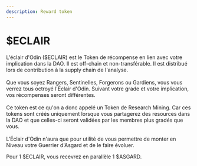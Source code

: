 ```yaml
---
description: Reward token
---
```


# $ECLAIR

L'éclair d'Odin ($ECLAIR) est le Token de récompense en lien avec votre implication dans la DAO.  Il est off-chain et non-transférable. Il est distribué lors de contribution à la supply chain de l'analyse.\
\
Que vous soyez Rangers, Sentinelles, Forgerons ou Gardiens, vous vous verrez tous octroyé l'Éclair d'Odin. Suivant votre grade et votre implication, vos récompenses seront différentes.\
\
Ce token est ce qu'on a donc appelé un Token de Research Mining. Car ces tokens sont créés uniquement lorsque vous partagerez des resources dans la DAO et que celles-ci seront validées par les membres plus gradés que vous. \
\
L'Éclair d'Odin n'aura que pour utilité de vous permettre de monter en Niveau votre Guerrier d'Asgard et de le faire évoluer.

Pour 1 $ECLAIR, vous recevrez en parallèle 1 $ASGARD.

